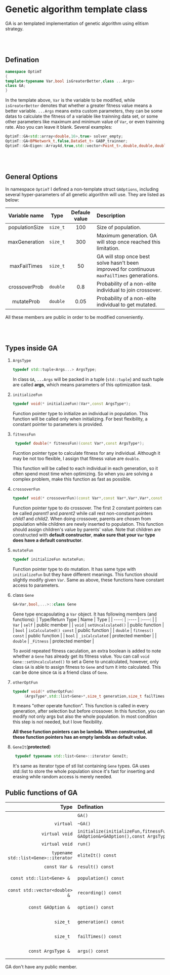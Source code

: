 # Genetic algorithm template class

GA is an templated implementation of genetic algorithm using elitism strategy. 

<br>
<br>

## Defination
```cpp
namespace OptimT
{
template<typename Var,bool isGreaterBetter,class ...Args> 
class GA;
}
```

In the template above, `Var` is the variable to be modified, while `isGreaterBetter` denotes that whether a greater fitness value means a better variable. `...Args` means extra custom parameters, they can be some datas to calculate the fitness of a variable like trainning data set, or some other parameters like maximum and minimum value of `Var`, or even trainning rate. Also you can leave it blank. Several examples:
```cpp
OptimT::GA<std::array<double,16>,true> solver_empty;
OptimT::GA<BPNetwork_t,false,DataSet_t> GABP_trainner;
OptimT::GA<Eigen::Array4d,true,std::vector<Point_t>,double,double,double> TSP_solver;
```

<br>
<br>

## General Options
In namespace `OptimT` I defined a non-template struct `GAOptions`, including several hyper-parameters of all genetic algorithm will use. They are listed as below:

| Variable name | Type | Defaule value | Description |
| :----: | :----: | :----: | :---- |
| populationSize | `size_t` | 100 | Size of population. |
| maxGeneration | `size_t` | 300 | Maximum generation. GA will stop once reached this limitation. |
| maxFailTimes | `size_t` | 50 | GA will stop once best solve hasn't been improved for continuous `maxFailTimes` generations. |
| crossoverProb | `double` | 0.8 | Probability of a non-elite individual to join crossover. |
| mutateProb | `double` | 0.05 | Probability of a non-elite individual to get mutated. |

All these members are public in order to be modified conveniently.

<br>
<br>

## Types inside GA
1. `ArgsType`
    ```cpp
    typedef std::tuple<Args...> ArgsType;
    ```
    In class `GA`, `...Args` will be packed in a tuple (`std::tuple`) and such tuple are called **args**, which means parameters of this optimization task.
2. `initializeFun`
    ```cpp
    typedef void(* initializeFun)(Var*,const ArgsType*);
    ```
    Function pointer type to initialize an individual in population. This function will be called only when initializing. For best flexibility, a constant pointer to parameters is provided.
    
3. `fitnessFun`
   ```cpp
    typedef double(* fitnessFun)(const Var*,const ArgsType*);
   ```
   Fucntion pointer type to calculate fitness for any individual. Although it may be not too flexible, I assign that fitness value are `double`.

   This function will be called to each individual in each generation, so it often spend most time when optimizing. So when you are solving a complex problem, make this function as fast as possible.

4. `crossoverFun`
   ```cpp
   typedef void(* crossoverFun)(const Var*,const Var*,Var*,Var*,const ArgsType*);
   ```
   Function pointer type to do crossover. The first 2 constant pointers can be called *parent1* and *parent2* while call rest non-constant pointers *child1* and *child2*. When doing crossover, parents are chosen from population while children are newly inserted to population. This function should assign children's value by parents' value.
   Note that children are constructed with **default constructor**, **make sure that your `Var` type does have a default constructor**.

5. `mutateFun`
    ```cpp
    typedef initializeFun mutateFun;
    ```
    Function pointer type to do mutation. It has same type with `initializeFun` but they have different meanings. This function should slightly modify given `Var`. Same as above, these functions have constant access to parameters.

6. class `Gene`
   ```cpp
   GA<Var,bool,...>::class Gene
   ```
   Gene type encapsulating a `Var` object. It has following members (and functions):
   | Type/Return Type | Name | Type |
   | ----: | :---- | :----: |
   | `Var` | `self` | public member |
   | `void` | `setUncalculated()` | public function |
   | `bool`  | `isCalculated() const` | public function |
   | `double` | `fitness() const` | public function |
   | `bool` | `_isCalculated` | protected member |
   | `double` | `_Fitness` | protected member |

    To avoid repeated fitness caculation, an extra boolean is added to note whether a `Gene` has already get its fitness value. You can call `void Gene::setUncalculated()` to set a Gene to uncalculated, however, only class `GA` is able to assign fitness to `Gene` and turn it into calculated. This can be done since `GA` is a friend class of `Gene`.
7. `otherOptFun`
   ```cpp
   typedef void(* otherOptFun)
        (ArgsType*,std::list<Gene>*,size_t generation,size_t failTimes,const GAOption*);
   ```
   It means "other operate function". This function is called in every generation, after selection but before crossover. In this function, you can modify not only args but also the whole population. In most condition this step is not needed, but I love flexibility.
   
   **All these function pointers can be lambda. When constructed, all these function pointers has an empty lambda as default value.**

8. `GeneIt`(**protected**)
   ```cpp
    typedef typename std::list<Gene>::iterator GeneIt;
    ```
    It's same as iterator type of stl list containing `Gene` types. GA uses std::list to store the whole population since it's fast for inserting and erasing while random access is merely needed.

## Public functions of GA
| Type | Defination | Description |
| ----: | :---- | :---- |
|  | `GA()` | Constructor |
| `virtual` | `~GA()` | Destructor |
| `virtual void` | `initialize(initializeFun,fitnessFun,crossoverFun,mutateFun,otherOptFun=nullptr,const GAOption&=GAOption(),const ArgsTyp&=ArgsType())` | initializer |
| `virtual void` | `run()` | Run algorithm |
| `typename std::list<Gene>::iterator` | `eliteIt() const` | Get iterator to elite |
| `const Var &` | `result() const` | Get result Var |
| `const std::list<Gene> & ` | `population() const` | Get whole population |
| `const std::vector<double> & ` | `recording() const` | Get trainning curve |
| `const GAOption & ` | `option() const` | Get `GAOption` member |
| `size_t `| `generation() const` | Get generations used |
| `size_t ` | `failTimes() const` | Get fail times used |
| `const ArgsType & ` | `args() const` | Get parameter pack(`std::tuple`) |
 
GA don't have any public member.